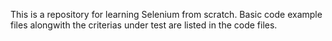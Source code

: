 This is a repository for learning Selenium from scratch. Basic code example files alongwith the criterias under test are listed in the code files.
